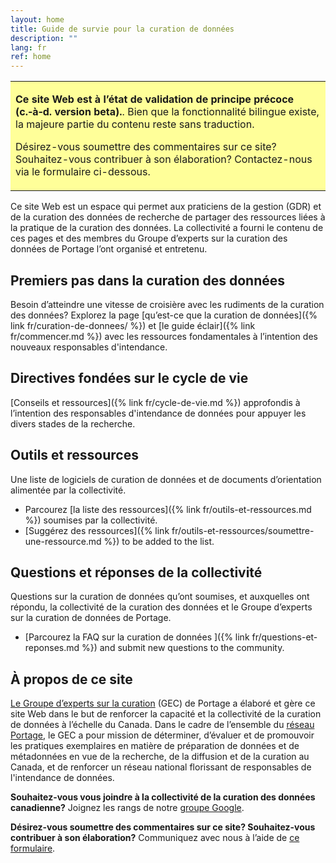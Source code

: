 ```yaml
---
layout: home
title: Guide de survie pour la curation de données
description: ""
lang: fr
ref: home
---
```

<!---

<table style="background-color: #ffff99;">
<tbody>
<tr>
<td>
<p><span>A note about this website:</span></p>
<p>This website is in an early proof-of-concept (i.e. alpha release) state, and is being shared for the purposes of demonstrating functionality and soliciting feedback.</p>
<p>Though bilingual functionality exists, most content has not been translated; should this initiative find support, it will be maintained as a bilingual resource.</p>
<p>Please see the link at the bottom of this page if you would like to provide feedback or help support it.</p>
</td>
</tr>
</tbody>
</table>
--->
<!---
**Voulez-vous fournir des commentaires sur ce site? Vous souhaitez aider à le développer?** Contactez-nous via [ce formulaire](https://forms.gle/4i3VmBK5o228P4pf6).
--->
<table style="background-color: #ffff99;">
<tbody>
<tr>
<td>
<p><b>Ce site Web est à l’état de validation de principe précoce (c.‑à‑d. version beta).</b>. Bien que la fonctionnalité bilingue existe, la majeure partie du contenu reste sans traduction.</p>
<p>Désirez-vous soumettre des commentaires sur ce site? Souhaitez-vous contribuer à son élaboration? Contactez-nous via le formulaire ci-dessous.</p>
</td>
</tr>
</tbody>
</table>

Ce site Web est un espace qui permet aux praticiens de la gestion (GDR) et de la curation des données de recherche de partager des ressources liées à la pratique de la curation des données. La collectivité a fourni le contenu de ces pages et des membres du Groupe d’experts sur la curation des données de Portage l’ont organisé et entretenu.

## Premiers pas dans la curation des données
Besoin d’atteindre une vitesse de croisière avec les rudiments de la curation des données?  Explorez la page [qu’est-ce que la curation de données]({% link fr/curation-de-donnees/ %}) et [le guide éclair]({% link fr/commencer.md %}) avec les ressources fondamentales à l’intention des nouveaux responsables d'intendance.

## Directives fondées sur le cycle de vie
[Conseils et ressources]({% link fr/cycle-de-vie.md %}) approfondis à l’intention des responsables d'intendance de données pour appuyer les divers stades de la recherche.

## Outils et ressources
Une liste de logiciels de curation de données et de documents d’orientation alimentée par la collectivité.
* Parcourez [la liste des ressources]({% link fr/outils-et-ressources.md %}) soumises par la collectivité.
* [Suggérez des ressources]({% link fr/outils-et-ressources/soumettre-une-ressource.md %}) to be added to the list.  

## Questions et réponses de la collectivité
Questions sur la curation de données qu’ont soumises, et auxquelles ont répondu, la collectivité de la curation des données et le Groupe d’experts sur la curation de données de Portage.
* [Parcourez la FAQ sur la curation de données ]({% link fr/questions-et-reponses.md %}) and submit new questions to the community.

## À propos de ce site
[Le Groupe d’experts sur la curation](https://portagenetwork.ca/fr/reseau-dexperts/groupe-dexperts-sur-la-curation-des-donnees/) (GEC) de Portage a élaboré et gère ce site Web dans le but de renforcer la capacité et la collectivité de la curation de données à l’échelle du Canada. Dans le cadre de l’ensemble du [réseau Portage](https://portagenetwork.ca/fr/), le GEC a pour mission de déterminer, d’évaluer et de promouvoir les pratiques exemplaires en matière de préparation de données et de métadonnées en vue de la recherche, de la diffusion et de la curation au Canada, et de renforcer un réseau national florissant de responsables de l'intendance de données.

**Souhaitez-vous vous joindre à la collectivité de la curation des données canadienne?** Joignez les rangs de notre [groupe Google](https://groups.google.com/forum/#!forum/can-dcn).

**Désirez-vous soumettre des commentaires sur ce site? Souhaitez-vous contribuer à son élaboration?** Communiquez avec nous à l’aide de [ce formulaire](https://forms.gle/4i3VmBK5o228P4pf6).
